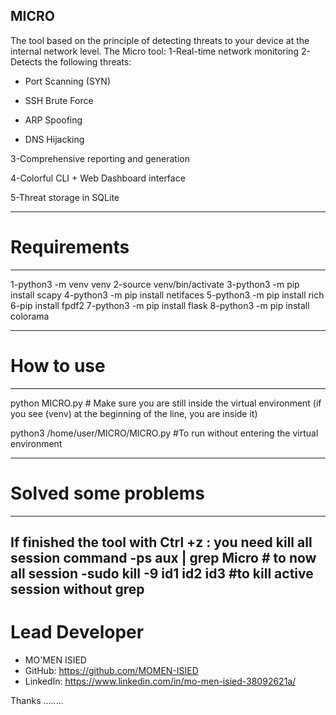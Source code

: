 MICRO
-----------------------------
The tool based on the principle of detecting threats to your device at the internal network level. The Micro tool:
1-Real-time network monitoring
2-Detects the following threats:

- Port Scanning (SYN)

- SSH Brute Force

- ARP Spoofing

- DNS Hijacking

3-Comprehensive reporting and generation

4-Colorful CLI + Web Dashboard interface

5-Threat storage in SQLite

----------------------------
# Requirements
---------
1-python3 -m venv venv
2-source venv/bin/activate
3-python3 -m pip install scapy
4-python3 -m pip install netifaces
5-python3 -m pip install rich
6-pip install fpdf2
7-python3 -m pip install flask
8-python3 -m pip install colorama

---------------------------------------------------------
# How to use
--------------
python MICRO.py      # Make sure you are still inside the virtual environment (if you see (venv) at the beginning of the line, you are inside it)

python3 /home/user/MICRO/MICRO.py #To run without entering the virtual environment

-----------------------------------------------------------
# Solved some problems
---------------------
If finished the tool with Ctrl +z : you need kill all session 
command
-ps aux | grep Micro        # to now all session 
-sudo kill -9 id1 id2 id3  #to kill active session without grep    
------------------------------------------------------------------------







# Lead Developer
- MO'MEN ISIED
- GitHub: https://github.com/MOMEN-ISIED
- LinkedIn: https://www.linkedin.com/in/mo-men-isied-38092621a/


Thanks ........




